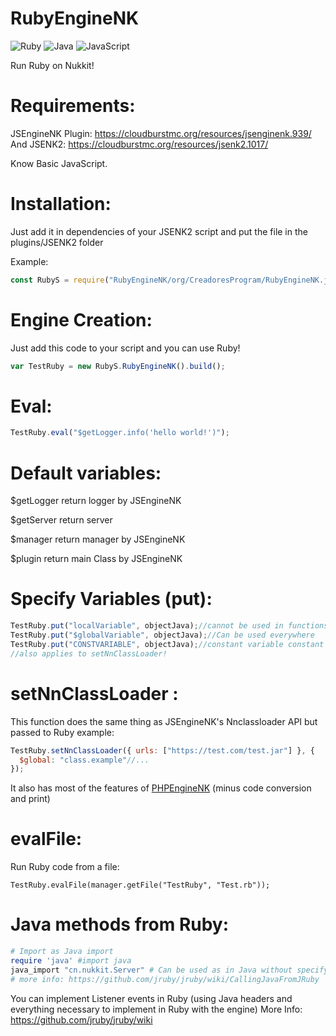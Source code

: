 # RubyEngineNK
![Ruby](https://img.shields.io/badge/ruby-%23CC342D.svg?style=for-the-badge&logo=ruby&logoColor=white)
![Java](https://img.shields.io/badge/java-%23ED8B00.svg?style=for-the-badge&logo=openjdk&logoColor=white)
![JavaScript](https://img.shields.io/badge/javascript-%23323330.svg?style=for-the-badge&logo=javascript&logoColor=%23F7DF1E)

Run Ruby on Nukkit!

# Requirements:
JSEngineNK Plugin: https://cloudburstmc.org/resources/jsenginenk.939/
And JSENK2: https://cloudburstmc.org/resources/jsenk2.1017/

Know Basic JavaScript.

# Installation:
Just add it in dependencies of your JSENK2 script and put the file in the plugins/JSENK2 folder

Example:
```js
const RubyS = require("RubyEngineNK/org/CreadoresProgram/RubyEngineNK.js");
```
# Engine Creation:
Just add this code to your script and you can use Ruby!
```js
var TestRuby = new RubyS.RubyEngineNK().build();
```
# Eval:
```js
TestRuby.eval("$getLogger.info('hello world!')");
```
# Default variables:
$getLogger return logger by JSEngineNK

$getServer return server

$manager return manager by JSEngineNK

$plugin return main Class by JSEngineNK

# Specify Variables (put):
```js
TestRuby.put("localVariable", objectJava);//cannot be used in functions or classes only outside
TestRuby.put("$globalVariable", objectJava);//Can be used everywhere
TestRuby.put("CONSTVARIABLE", objectJava);//constant variable constant variable
//also applies to setNnClassLoader!
```
# setNnClassLoader :
This function does the same thing as JSEngineNK's Nnclassloader API but passed to Ruby example:
```js
TestRuby.setNnClassLoader({ urls: ["https://test.com/test.jar"] }, {
  $global: "class.example"//...
});
```
It also has most of the features of [PHPEngineNK](https://cloudburstmc.org/resources/phpenginenk.968/) (minus code conversion and print)

# evalFile:
Run Ruby code from a file:
```
TestRuby.evalFile(manager.getFile("TestRuby", "Test.rb"));
```
# Java methods from Ruby:
```ruby
# Import as Java import
require 'java' #import java
java_import "cn.nukkit.Server" # Can be used as in Java without specifying, just use Server or the class name
# more info: https://github.com/jruby/jruby/wiki/CallingJavaFromJRuby
```
You can implement Listener events in Ruby (using Java headers and everything necessary to implement in Ruby with the engine)
More Info: https://github.com/jruby/jruby/wiki
